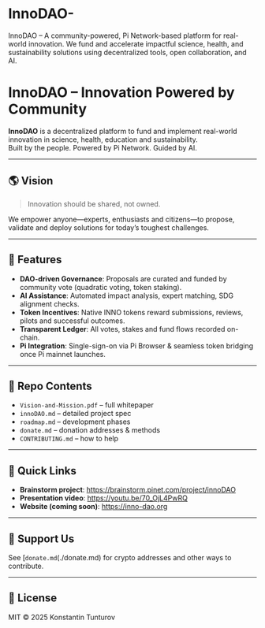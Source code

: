 # InnoDAO-
InnoDAO – A community-powered, Pi Network-based platform for real-world innovation. We fund and accelerate impactful science, health, and sustainability solutions using decentralized tools, open collaboration, and AI.
# InnoDAO – Innovation Powered by Community

**InnoDAO** is a decentralized platform to fund and implement real-world innovation in science, health, education and sustainability.  
Built by the people. Powered by Pi Network. Guided by AI.

---

## 🌎 Vision
> Innovation should be shared, not owned.

We empower anyone—experts, enthusiasts and citizens—to propose, validate and deploy solutions for today’s toughest challenges.

---

## 🔧 Features
- **DAO-driven Governance**: Proposals are curated and funded by community vote (quadratic voting, token staking).  
- **AI Assistance**: Automated impact analysis, expert matching, SDG alignment checks.  
- **Token Incentives**: Native INNO tokens reward submissions, reviews, pilots and successful outcomes.  
- **Transparent Ledger**: All votes, stakes and fund flows recorded on-chain.  
- **Pi Integration**: Single-sign-on via Pi Browser & seamless token bridging once Pi mainnet launches.

---

## 📂 Repo Contents
- `Vision-and-Mission.pdf` – full whitepaper  
- `innoDAO.md` – detailed project spec  
- `roadmap.md` – development phases  
- `donate.md` – donation addresses & methods  
- `CONTRIBUTING.md` – how to help  

---

## 🔗 Quick Links
- **Brainstorm project**: https://brainstorm.pinet.com/project/innoDAO  
- **Presentation video**: https://youtu.be/70_OjL4PwRQ  
- **Website (coming soon)**: https://inno-dao.org  

---

## 💖 Support Us  
See [`donate.md`(./donate.md) for crypto addresses and other ways to contribute.

---

## 📜 License  
MIT © 2025 Konstantin Tunturov
